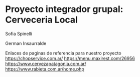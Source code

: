 # Proyecto integrador grupal: Cerveceria Local

Sofia Spinelli

German Insaurralde 

Enlaces de paginas de referencia para nuestro proyecto
https://chopservice.com.ar/
https://menu.maxirest.com/26956
https://www.cervezapatagonia.com.ar/
https://www.rabieta.com.ar/home.php
